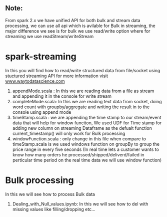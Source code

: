 ## Note:
From spark 2.x we have unified API for both bulk and stream data processing, we can use all api which is avilable for Bulk in streaming, the major difference we see is for bulk we use read/write option where for streaming we use readStream/writeStream

# spark-streaming

In this you will find how to read/write structured data from file/socket using stuctured streaming API for more information visit www.waytodatascience.com
  1) appendMode.scala : In this we are reading data from a file as stream and appending it in the console for write stream
  2) completeMode.scala: In this we are reading text data from socket, doing word count with groupby/aggregate and writing the result in to the console using append mode
  3) timeStamp.scala : we are appending the time stamp to our stream/event data that will help for window funciton, We used UDF for Time stamp for adding new column on streaming Dataframe as the defualt function current_timestamp() will only work for Bulk processing 
  4) windowFunction.scala : only change in this file when compare to timeStamp.scala is we used windows function on groupBy to group the price range in every five seconds (In real time lets a customer wants to know how many orders he processed/shipped/deliverd/failed in perticular time period on the real time data we will use window function)
 
 
 # Bulk processing
In this we will see how to process Bulk data

1) Dealing_with_Null_values.ipynb:  In this we will see how to del with missing values like filling/dropping etc...
